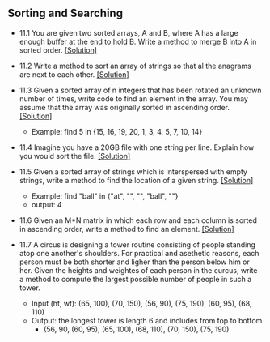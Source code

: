 ## Sorting and Searching

- 11.1 You are given two sorted arrays, A and B, where A has a large enough buffer at the end to hold B. Write a method to merge B into A in sorted order. [[Solution]](https://github.com/hxwang/Leetcode/blob/master/code/Merge-Sorted-Array.java)

- 11.2 Write a method to sort an array of strings so that al the anagrams are next to each other. [[Solution]](../code/11-2.java)

- 11.3 Given a sorted array of n integers that has been rotated an unknown number of times, write code to find an element in the array. You may assume that the array was originally sorted in ascending order. [[Solution]](https://github.com/hxwang/Leetcode/blob/master/code/Search-in-Rotated-Sorted-Array.java)
  - Example: find 5 in {15, 16, 19, 20, 1, 3, 4, 5, 7, 10, 14}

- 11.4 Imagine you have a 20GB file with one string per line. Explain how you would sort the file. [[Solution]](../code/11-4.md)

- 11.5 Given a sorted array of strings which is interspersed with empty strings, write a method to find the location of a given string. [[Solution]](../code/11-5.java)
  - Example: find "ball" in {"at", "", "", "ball", ""}
  - output: 4

- 11.6 Given an M*N matrix in which each row and each column is sorted in ascending order, write a method to find an element. [[Solution]](https://github.com/hxwang/Leetcode/blob/master/code/Search-a-2D-Matrix.java)

- 11.7 A circus is designing a tower routine consisting of people standing atop one another's shoulders. For practical and asethetic reasons, each person must be both shorter and ligher than the person below him or her. Given the heights and weightes of each person in the curcus, write a method to compute the largest possible number of people in such a tower. 
  - Input (ht, wt): (65, 100), (70, 150), (56, 90), (75, 190), (60, 95), (68, 110)
  - Output: the longest tower is length 6 and includes from top to bottom
    - (56, 90, (60, 95), (65, 100), (68, 110), (70, 150), (75, 190)
